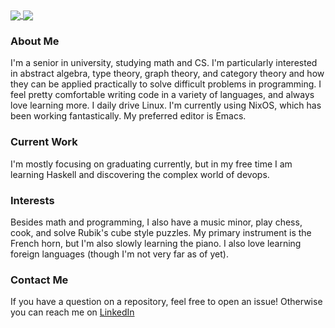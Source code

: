 <a href="https://github.com/anuraghazra/github-readme-stats">
  <img align="center" src="https://github-readme-stats.vercel.app/api?username=pnotequalnp&theme=material-palenight&count_private=true&show_icons=true" />
</a>
<a href="https://github.com/anuraghazra/github-readme-stats">
  <img align="center" src="https://github-readme-stats.vercel.app/api/top-langs/?username=pnotequalnp&layout=compact&theme=material-palenight&langs_count=8&hide=Shell,Vim%20script,Emacs%20Lisp,CMake,C,Makefile,Yacc,Lex" />
</a>

### About Me
I'm a senior in university, studying math and CS. I'm particularly interested in abstract algebra, type theory, graph theory, and category theory and how they can be applied practically to solve difficult problems in programming. I feel pretty comfortable writing code in a variety of languages, and always love learning more. I daily drive Linux. I'm currently using NixOS, which has been working fantastically. My preferred editor is Emacs.

### Current Work
I'm mostly focusing on graduating currently, but in my free time I am learning Haskell and discovering the complex world of devops.

### Interests
Besides math and programming, I also have a music minor, play chess, cook, and solve Rubik's cube style puzzles. My primary instrument is the French horn, but I'm also slowly learning the piano. I also love learning foreign languages (though I'm not very far as of yet).

### Contact Me
If you have a question on a repository, feel free to open an issue! Otherwise you can reach me on [LinkedIn](https://www.linkedin.com/in/pnotequalnp/)
